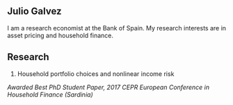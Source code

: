 ## Julio Galvez

I am a research economist at the Bank of Spain. My research interests are in asset pricing and household finance.

## Research

1. Household portfolio choices and nonlinear income risk

*Awarded Best PhD Student Paper, 2017 CEPR European Conference in Household Finance (Sardinia)*

